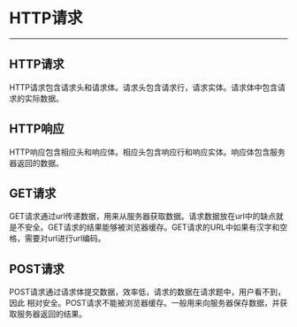 # HTTP请求

---

## HTTP请求

HTTP请求包含请求头和请求体。请求头包含请求行，请求实体。请求体中包含请求的实际数据。

## HTTP响应

HTTP响应包含相应头和响应体。相应头包含响应行和响应实体。响应体包含服务器返回的数据。

## GET请求

GET请求通过url传递数据，用来从服务器获取数据。请求数据放在url中的缺点就是不安全。GET请求的结果能够被浏览器缓存。GET请求的URL中如果有汉字和空格，需要对url进行url编码。

## POST请求

POST请求通过请求体提交数据，效率低，请求的数据在请求题中，用户看不到，因此 相对安全。POST请求不能被浏览器缓存。一般用来向服务器保存数据，并获取服务器返回的结果。

